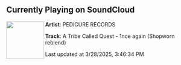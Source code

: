 ## Currently Playing on SoundCloud

[<img align="left" width="100" src="https://i1.sndcdn.com/artworks-ga8CGNJAhytcJJxE-KC24OA-t500x500.png">](https://soundcloud.com/pedicure-records/a-tribe-called-quest-1nce-again-shopworn-reblend)

**Artist**: PEDICURE RECORDS 

**Track**: A Tribe Called Quest - 1nce again (Shopworn reblend)

Last updated at 3/28/2025, 3:46:34 PM
